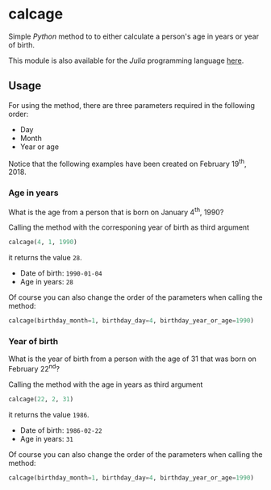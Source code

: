 # calcage

Simple *Python* method to to either calculate a person's age in years or year of birth.

This module is also available for the *Julia* programming language [here](https://github.com/urbanware-org/snippets/tree/master/julia/calcage).

## Usage

For using the method, there are three parameters required in the following order:

*   Day
*   Month
*   Year or age

Notice that the following examples have been created on February 19<sup>th</sup>,
2018.

### Age in years

What is the age from a person that is born on January 4<sup>th</sup>, 1990?

Calling the method with the corresponing year of birth as third argument

```python
calcage(4, 1, 1990)
```

it returns the value `28`.

*   Date of birth: `1990-01-04`
*   Age in years: `28`

Of course you can also change the order of the parameters when calling the method:

```python
calcage(birthday_month=1, birthday_day=4, birthday_year_or_age=1990)
```

### Year of birth

What is the year of birth from a person with the age of 31 that was born on February 22<sup>nd</sup>?

Calling the method with the age in years as third argument

```python
calcage(22, 2, 31)
```

it returns the value `1986`.

*   Date of birth: `1986-02-22`
*   Age in years: `31`

Of course you can also change the order of the parameters when calling the method:

```python
calcage(birthday_month=1, birthday_day=4, birthday_year_or_age=1990)
```

